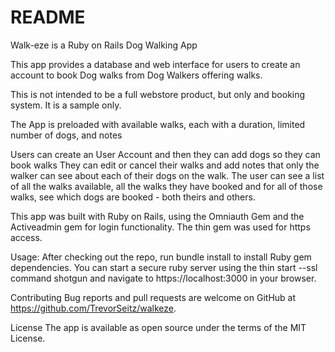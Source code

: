 # README

Walk-eze is a Ruby on Rails Dog Walking App

This app provides a database and web interface for users to create an account to book Dog walks from Dog Walkers offering 
walks. 

This is not intended to be a full webstore product, but only and booking system. It is a sample only.

The App is preloaded with available walks, each with a duration, limited number of dogs, and notes

Users can create an User Account and then they can add dogs so they can book walks  They can edit or cancel their walks and
add notes that only the walker can see about each of their dogs on the walk.  The user can see a list of all the walks
available, all the walks they have booked and for all of those walks, see which dogs are booked - both theirs and others.  

This app was built with Ruby on Rails, using the Omniauth Gem and the Activeadmin gem for login functionality.  The thin gem 
was used for https access.

Usage: After checking out the repo, run bundle install to install Ruby gem dependencies.
You can start a secure ruby server using the thin start --ssl command shotgun and navigate to https://localhost:3000 in your 
browser.

Contributing Bug reports and pull requests are welcome on GitHub at https://github.com/TrevorSeitz/walkeze.

License The app is available as open source under the terms of the MIT License.
